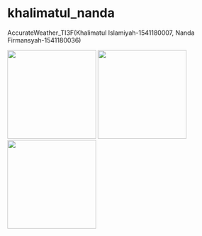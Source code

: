 # khalimatul_nanda
AccurateWeather_TI3F(Khalimatul Islamiyah-1541180007, Nanda Firmansyah-1541180036)

<img src="https://user-images.githubusercontent.com/33865168/35573837-bf13ecaa-060a-11e8-84ce-c53616329da3.png" width="200"> 

<img src="https://user-images.githubusercontent.com/33865168/35574800-602872c6-060d-11e8-8713-79c8a6acff2c.png" width="200"> 

<img src="https://user-images.githubusercontent.com/33865168/35575010-e3b6e668-060d-11e8-957e-79646bd3c1d8.png" width="200"> 
